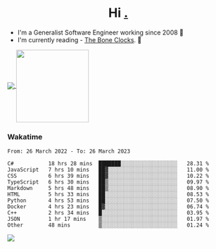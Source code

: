 <h1 align="center">Hi <a href="https://www.hackerrank.com/erasmosaraujo">.</a></h1>
 
- I'm a Generalist Software Engineer working  since 2008 🚀
- I'm currently reading - <a href="https://www.amazon.ca/Bone-Clocks-David-Mitchell/dp/0340921625">The Bone Clocks</a>. 📘
  
<p align="left">
  <a href="https://github.com/erasmosoares/github-readme-stats">
    <img
      align="center"
      src="https://github-readme-stats.vercel.app/api/top-langs/?username=erasmosoares&theme=radical&layout=compact"
    />
  </a>
  <a href="https://github.com/erasmosoares/github-readme-stats">
    <img
      align="center"
      height="165"
      src="https://github-readme-stats.vercel.app/api?username=erasmosoares&theme=radical&count_private=true&show_icons=true&custom_title=Github%20Status&hide=issues"
    />
  </a>
</p>

<!--
 ### Repo 
 
<p align="left">
 <a href="https://github.com/erasmosoares/github-readme-stats">
    <img
      align="center"
      height="165"
      src="https://github-readme-stats.vercel.app/api/pin?username=erasmosoares&repo=sample-node&title_color=fff&icon_color=f9f9f9&text_color=9f9f9f&bg_color=151515"
    />
  </a>
  <a href="https://github.com/erasmosoares/github-readme-stats">
    <img
      align="center"
      height="165"
      src="https://github-readme-stats.vercel.app/api/pin?username=erasmosoares&repo=sample-node&title_color=fff&icon_color=f9f9f9&text_color=9f9f9f&bg_color=151515"
    />
  </a>
</p>
-->

 ### Wakatime 

<!--START_SECTION:waka-->

```text
From: 26 March 2022 - To: 26 March 2023

C#           18 hrs 28 mins  ███████░░░░░░░░░░░░░░░░░░   28.31 %
JavaScript   7 hrs 10 mins   ██▓░░░░░░░░░░░░░░░░░░░░░░   11.00 %
CSS          6 hrs 39 mins   ██▓░░░░░░░░░░░░░░░░░░░░░░   10.22 %
TypeScript   6 hrs 30 mins   ██▒░░░░░░░░░░░░░░░░░░░░░░   09.97 %
Markdown     5 hrs 48 mins   ██▒░░░░░░░░░░░░░░░░░░░░░░   08.90 %
HTML         5 hrs 33 mins   ██░░░░░░░░░░░░░░░░░░░░░░░   08.53 %
Python       4 hrs 53 mins   ██░░░░░░░░░░░░░░░░░░░░░░░   07.50 %
Docker       4 hrs 23 mins   █▓░░░░░░░░░░░░░░░░░░░░░░░   06.74 %
C++          2 hrs 34 mins   █░░░░░░░░░░░░░░░░░░░░░░░░   03.95 %
JSON         1 hr 17 mins    ▒░░░░░░░░░░░░░░░░░░░░░░░░   01.97 %
Other        48 mins         ▒░░░░░░░░░░░░░░░░░░░░░░░░   01.24 %
```

<!--END_SECTION:waka-->

![](https://komarev.com/ghpvc/?username=erasmosoares&color=brightgreen)
